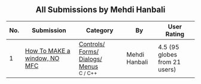 ﻿<div align="center">

## All Submissions by Mehdi Hanbali

</div>

No.  | Submission | Category | By   | User Rating
---- | ---------- | -------- | ---- | -----------
1 | [How To MAKE a window, NO MFC<br />](https://github.com/Planet-Source-Code/mehdi-hanbali-how-to-make-a-window-no-mfc__3-686) | [Controls/ Forms/ Dialogs/ Menus<br /><sup>C / C++</sup>](../ByCategory/controls-forms-dialogs-menus__3-3.md) | Mehdi Hanbali | 4.5 (95 globes from 21 users)
